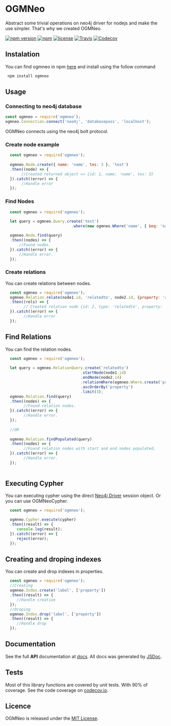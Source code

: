 # OGMNeo

Abstract some trivial operations on neo4j driver for nodejs and make the use simpler. That's why we created OGMNeo.

[![npm version](https://badge.fury.io/js/ogmneo.svg)](https://badge.fury.io/js/ogmneo)
[![npm](https://img.shields.io/npm/dt/ogmneo.svg)](https://www.npmjs.com/package/ogmneo)
[![license](https://img.shields.io/github/license/mashape/apistatus.svg)](https://opensource.org/licenses/MIT)
[![Travis](https://img.shields.io/travis/LucianoPAlmeida/OGMNeo.svg)](https://travis-ci.org/LucianoPAlmeida/OGMNeo)
[![Codecov](https://img.shields.io/codecov/c/github/LucianoPAlmeida/OGMNeo.svg)](https://codecov.io/gh/LucianoPAlmeida/OGMNeo)

## Instalation
You can find ogmneo in npm [here](https://www.npmjs.com/package/ogmneo) and install using the follow command
```sh
 npm install ogmneo
```
## Usage 

### Connecting to neo4j database

```js
const ogmneo = require('ogmneo');
ogmneo.Connection.connect('neo4j', 'databasepass', 'localhost');

```
   OGMNeo connects using the neo4j bolt protocol.

### Create node example

```js
  const ogmneo = require('ogmneo');
  
  ogmneo.Node.create({ name: 'name', tes: 3 }, 'test')
  .then((node) => {
       //Created returned object => {id: 1, name: 'name', tes: 3}
  }).catch((error) => {
       //Handle error
  });
```

### Find Nodes 
  ```js
    const ogmneo = require('ogmneo');
    
    let query = ogmneo.Query.create('test')
                               .where(new ogmneo.Where('name', { $eq: 'name1' }));

    ogmneo.Node.find(query)
    .then((nodes) => {
        //Found nodes.
    }).catch((error) => {
        //Handle error.
    });
  ```
### Create relations
You can create relations between nodes.

```js
  const ogmneo = require('ogmneo');
  ogmneo.Relation.relate(node1.id, 'relatedto', node2.id, {property: 'a'})
  .then((rels) => {
        // Created relation node {id: 2, type: 'relatedto', property: 'a'}
  }).catch((error) => {
        //Handle error
  });
```

## Find Relations 
You can find the relation nodes.

```js
  const ogmneo = require('ogmneo');
  
  let query = ogmneo.RelationQuery.create('relatedto')
                                 .startNode(node1.id)
                                 .endNode(node2.id)
                                 .relationWhere(ogmneo.Where.create('property', { $eq: 'c' }))
                                 .ascOrderBy('property')
                                 .limit(3);
  ogmneo.Relation.find(query)
  .then((nodes) => {
        //Found relation nodes.
  }).catch((error) => {
        //Handle error.
  });
  
  //OR
  
  ogmneo.Relation.findPopulated(query)
  .then((nodes) => {
        //Found relation nodes with start and end nodes populated.
  }).catch((error) => {
        //Handle error.
  });
  
```

## Executing Cypher
You can executing cypher using the direct [Neo4j Driver](https://github.com/neo4j/neo4j-javascript-driver) session object. Or you can use OGMNeoCypher.

```js
  const ogmneo = require('ogmneo');

  ogmneo.Cypher.execute(cypher)
  .then((result) => {
     console.log(result);
  }).catch((error) => {
     reject(error);
  });
``` 
## Creating and droping indexes
You can create and drop indexes in properties.

```js
  const ogmneo = require('ogmneo');
  //Creating
  ogmneo.Index.create('label', ['property'])
  .then((result) => {
     //Handle creation
  });
  //Droping
  ogmneo.Index.drop('label', ['property'])
  .then((result) => {
     //Handle drop
  });
``` 

## Documentation

  See the full **API** documentation at [docs](docs). All docs was generated by [JSDoc](https://github.com/jsdoc3/jsdoc).

## Tests

  Most of this library functions are covered by unit tests. With 90% of coverage.
  See the code coverage on [codecov.io](https://codecov.io/gh/LucianoPAlmeida/OGMNeo).

## Licence

OGMNeo is released under the [MIT License](https://opensource.org/licenses/MIT).
